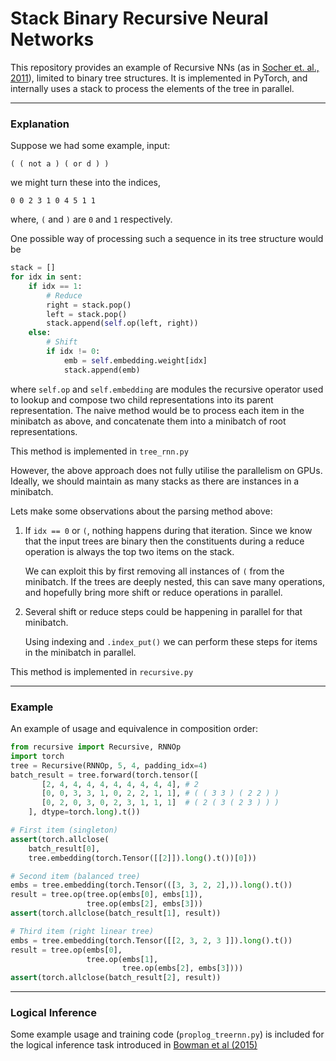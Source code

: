 # Stack Binary Recursive Neural Networks 

This repository provides an example of Recursive NNs
(as in [Socher et. al., 2011](https://nlp.stanford.edu/pubs/SocherLinNgManning_ICML2011.pdf)),
limited to binary tree structures.
It is implemented in PyTorch, and internally uses a stack to process the
elements of the tree in parallel.

---
### Explanation
Suppose we had some example, input:
```
( ( not a ) ( or d ) )
```

we might turn these into the indices,
```
0 0 2 3 1 0 4 5 1 1
```
where, `(` and `)` are `0` and `1` respectively.

One possible way of processing such a sequence in its tree structure would be
```python
stack = []
for idx in sent:
    if idx == 1:
        # Reduce
        right = stack.pop()
        left = stack.pop()
        stack.append(self.op(left, right))
    else:
        # Shift
        if idx != 0:
            emb = self.embedding.weight[idx]
            stack.append(emb)
```
where `self.op` and  `self.embedding` are modules the recursive operator used to
lookup and compose two child representations into its parent representation.
The naive method would be to process each item in the minibatch as above, and
concatenate them into a minibatch of root representations. 

This method is implemented in `tree_rnn.py`

However, the above approach does not fully utilise the parallelism on GPUs.
Ideally, we should maintain as many stacks as there are instances in a minibatch.

Lets make some observations about the parsing method above:
1. If `idx == 0` or `(`, nothing happens during that iteration. Since we know that the input trees
   are binary then the constituents during a reduce operation is always the top two items on the
   stack.
   
   We can exploit this by first removing all instances of `(` from the minibatch.
   If the trees are deeply nested, this can save many operations, and hopefully 
   bring more shift or reduce operations in parallel.
   
2. Several shift or reduce steps could be happening in parallel for that minibatch.
   
   Using indexing and `.index_put()` we can perform these steps for items in the
   minibatch in parallel.

This method is implemented in `recursive.py`

---

### Example
An example of usage and equivalence in composition order:
```python
from recursive import Recursive, RNNOp
import torch
tree = Recursive(RNNOp, 5, 4, padding_idx=4)
batch_result = tree.forward(torch.tensor([
       [2, 4, 4, 4, 4, 4, 4, 4, 4, 4], # 2 
       [0, 0, 3, 3, 1, 0, 2, 2, 1, 1], # ( ( 3 3 ) ( 2 2 ) )
       [0, 2, 0, 3, 0, 2, 3, 1, 1, 1]  # ( 2 ( 3 ( 2 3 ) ) )
    ], dtype=torch.long).t())

# First item (singleton)
assert(torch.allclose(
    batch_result[0],
    tree.embedding(torch.Tensor([[2]]).long().t())[0]))

# Second item (balanced tree)
embs = tree.embedding(torch.Tensor(([3, 3, 2, 2],)).long().t())
result = tree.op(tree.op(embs[0], embs[1]),
                 tree.op(embs[2], embs[3]))
assert(torch.allclose(batch_result[1], result))

# Third item (right linear tree)
embs = tree.embedding(torch.Tensor([[2, 3, 2, 3 ]]).long().t())
result = tree.op(embs[0],
                 tree.op(embs[1],
                         tree.op(embs[2], embs[3])))
assert(torch.allclose(batch_result[2], result))
```

---
### Logical Inference
Some example usage and training code (`proplog_treernn.py`) is included for the logical inference task introduced in [Bowman et al (2015)](https://arxiv.org/pdf/1506.04834.pdf)
